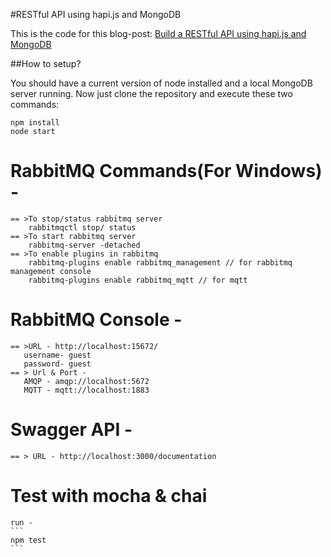 #RESTful API using hapi.js and MongoDB

This is the code for this blog-post: [Build a RESTful API using hapi.js and MongoDB](http://mph-web.de/build-a-restful-api-using-hapi-js-and-mongodb/)

##How to setup?

You should have a current version of node installed and a local MongoDB server running. Now just clone the repository and execute these two commands:

```
npm install
node start
```

# RabbitMQ Commands(For Windows) -
    
	== >To stop/status rabbitmq server
        rabbitmqctl stop/ status
    == >To start rabbitmq server
        rabbitmq-server -detached
    == >To enable plugins in rabbitmq
        rabbitmq-plugins enable rabbitmq_management // for rabbitmq management console
        rabbitmq-plugins enable rabbitmq_mqtt // for mqtt
		
# RabbitMQ Console -
      
    == >URL - http://localhost:15672/	  
       username- guest
	   password- guest 
	== > Url & Port -
       AMQP - amqp://localhost:5672
       MQTT - mqtt://localhost:1883
# Swagger API -

    == > URL - http://localhost:3000/documentation

# Test with mocha & chai

    run -
	```
	npm test
	```